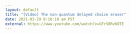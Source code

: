 ```yaml
---
layout: default
title: "[Video] The non-quantum delayed choice eraser"
date: 2021-03-29 8:10:10 am PST
external: https://www.youtube.com/watch?v=GFrS0Rv6OTE
---
```


